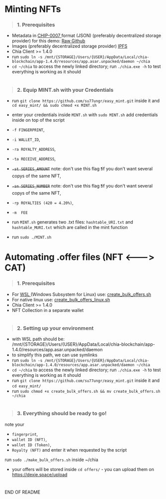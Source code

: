 <h1> Minting NFTs </h1>
 
 > <h3> 1. Prerequisites </h3>
 * Metadata in <a href="https://github.com/Chia-Network/chips/blob/dc2e294b489ca0201a8e0f5ee9310650106bf7d2/assets/chip-0007/example.json"> CHIP-0007 </a> format (JSON) (preferably decentralized storage provider) for this demo: <a href="https://raw.githubusercontent.com/bricksofchia/NFT1_metadata/main/metadata69.json"> Raw Github </a>
 * Images (preferably decentralized storage provider)
  <a href="https://gateway.pinata.cloud/ipfs/QmVxrncdNzefaZQAmvNsP3ovpQCvPrAzeuoVqDYFDEEeph"> IPFS </a>
 * Chia Client >= 1.4.0 
 * run `sudo ln -s /mnt/{STORAGE}/Users/{USER}/AppData/Local/chia-blockchain/app-1.4.0/resources/app.asar.unpacked/daemon ~/chia`
 * `cd ~/chia` to access the newly linked directory; run `./chia.exe -h` to test everything is working as it should 
 
 <h1></h1>
 
 > <h3> 2. Equip MINT.sh with your Credentials </h3>
 * run `git clone https://github.com/su77ungr/easy_mint.git` inside it and `cd easy_mint/ && sudo chmod +x MINT.sh`
 * enter your credentials inside `MINT.sh` with `sudo MINT.sh`
add credentials inside on top of the script 
 
 *  `-f FINGERPRINT`,  
 *  `-i WALLET_ID`,  
 *  `-ra ROYALTY_ADDRESS`, 
 *  `-ta RECEIVE_ADDRESS`,  
 * ~~`-st SERIES_AMOUNT`~~ note: don't use this flag ❗if you don't want several copys of the same NFT,
 * ~~`-sn SERIES_NUMBER`~~ note: don't use this flag ❗if you don't want several copys of the same NFT,
 *  `-rp ROYALTIES (420 = 4.20%)`,
 *  `-m  FEE` 

 * run `MINT.sh` generates two .txt files: `hashtable_URI.txt` and `hashtable_MURI.txt` which are called in the mint function
 * run `sudo ./MINT.sh`
 
 <h1></h1>


<h1> Automating .offer files (NFT <---> CAT)</h1>



> <h3> 1. Prerequisites </h3>
 * For <a href="https://www.microsoft.com/store/productId/9MSVKQC78PK6"> WSL </a> (Windows Subsystem for Linux) use: <a href="https://github.com/su77ungr/easy_mint/blob/main/create_bulk_offers.sh">create_bulk_offers.sh </a>
 * For native linux use: <a href="https://github.com/su77ungr/easy_mint/blob/main/create_bulk_offers_linux.sh">create_bulk_offers_linux.sh </a>
 * Chia Client >= 1.4.0 
 * NFT Collection in a separate wallet
 
<h1> </h1>


> <h3> 2. Setting up your environment</h3>
 * with WSL path should be: /mnt/{STORAGE}/Users/{USER}/AppData/Local/chia-blockchain/app-1.4.0/resources/app.asar.unpacked/daemon
 * to simplify this path, we can use symlinks
 * run `sudo ln -s /mnt/{STORAGE}/Users/{USER}/AppData/Local/chia-blockchain/app-1.4.0/resources/app.asar.unpacked/daemon ~/chia`
 * `cd ~/chia` to access the newly linked directory; run `./chia.exe -h` to test everything is working as it should 
 * run `git clone https://github.com/su77ungr/easy_mint.git` inside it and  `cd easy_mint/`
 * run `sudo chmod +x create_bulk_offers.sh && mv create_bulk_offers.sh ~/chia`

 
<h1> </h1>

> <h3> 3. Everything should be ready to go!</h3>

 note your 
 *  `fingerprint`, 
 *  `wallet ID (NFT)`, 
 *  `wallet ID (Token)`,
 *  `Royalty (NFT)` and enter it when requested by the script

 run `sudo ./make_bulk_offers.sh` inside ~/chia
 * your offers will be stored inside `cd offers/` - you can upload them on https://dexie.space/upload
 
 <h1> </h1>
 END OF README
 
